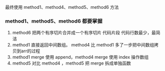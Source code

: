 最终使用 method1、method4、method5、method6 方法

### method1、method5、method6 都要掌握

1. method6 把两个有序切片合并成一个有序切片 代码片段 代码行数最少，最简洁
2. method1 直接返回中间数组。 method4 比 method1 多了一步把中间数组拷贝到arr的过程
3. method1 merge 使用 append，method4 merge 使用 index 操作数组
4. method5 对比 method4 ，method5 把 merge 拆成单独函数